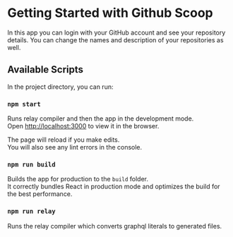 # Getting Started with Github Scoop

In this app you can login with your GitHub account and see your repository details. You can change the names and description of your repositories as well.

## Available Scripts

In the project directory, you can run:

### `npm start`

Runs relay compiler and then the app in the development mode.\
Open [http://localhost:3000](http://localhost:3000) to view it in the browser.

The page will reload if you make edits.\
You will also see any lint errors in the console.

### `npm run build`

Builds the app for production to the `build` folder.\
It correctly bundles React in production mode and optimizes the build for the best performance.

### `npm run relay`

Runs the relay compiler which converts graphql literals to generated files.
